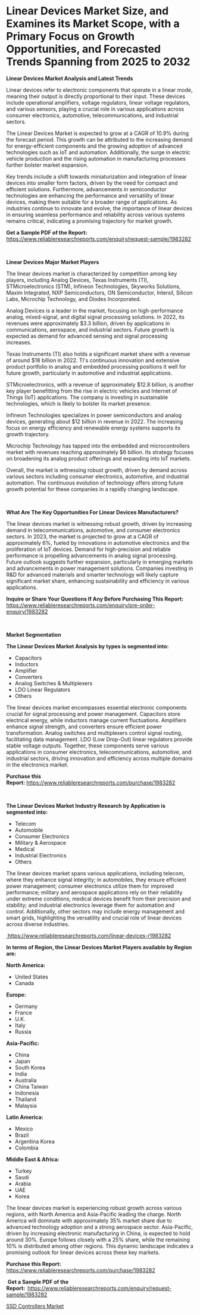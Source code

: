 <p><h1>Linear Devices Market Size, and Examines its Market Scope, with a Primary Focus on Growth Opportunities, and Forecasted Trends Spanning from 2025 to 2032</h1></p><p><strong>Linear Devices Market Analysis and Latest Trends</strong></p>
<p><p>Linear devices refer to electronic components that operate in a linear mode, meaning their output is directly proportional to their input. These devices include operational amplifiers, voltage regulators, linear voltage regulators, and various sensors, playing a crucial role in various applications across consumer electronics, automotive, telecommunications, and industrial sectors.</p><p>The Linear Devices Market is expected to grow at a CAGR of 10.9% during the forecast period. This growth can be attributed to the increasing demand for energy-efficient components and the growing adoption of advanced technologies such as IoT and automation. Additionally, the surge in electric vehicle production and the rising automation in manufacturing processes further bolster market expansion. </p><p>Key trends include a shift towards miniaturization and integration of linear devices into smaller form factors, driven by the need for compact and efficient solutions. Furthermore, advancements in semiconductor technologies are enhancing the performance and versatility of linear devices, making them suitable for a broader range of applications. As industries continue to innovate and evolve, the importance of linear devices in ensuring seamless performance and reliability across various systems remains critical, indicating a promising trajectory for market growth.</p></p>
<p><strong>Get a Sample PDF of the Report:&nbsp;</strong> <a href="https://www.reliableresearchreports.com/enquiry/request-sample/1983282?utm_campaign=3446&utm_medium=2&utm_source=Github&utm_content=ia&utm_term=06042025&utm_id=linear-devices">https://www.reliableresearchreports.com/enquiry/request-sample/1983282</a></p>
<p>&nbsp;</p>
<p><strong>Linear Devices Major Market Players</strong></p>
<p><p>The linear devices market is characterized by competition among key players, including Analog Devices, Texas Instruments (TI), STMicroelectronics (STM), Infineon Technologies, Skyworks Solutions, Maxim Integrated, NXP Semiconductors, ON Semiconductor, Intersil, Silicon Labs, Microchip Technology, and Diodes Incorporated. </p><p>Analog Devices is a leader in the market, focusing on high-performance analog, mixed-signal, and digital signal processing solutions. In 2022, its revenues were approximately $3.3 billion, driven by applications in communications, aerospace, and industrial sectors. Future growth is expected as demand for advanced sensing and signal processing increases.</p><p>Texas Instruments (TI) also holds a significant market share with a revenue of around $18 billion in 2022. TI's continuous innovation and extensive product portfolio in analog and embedded processing positions it well for future growth, particularly in automotive and industrial applications.</p><p>STMicroelectronics, with a revenue of approximately $12.8 billion, is another key player benefitting from the rise in electric vehicles and Internet of Things (IoT) applications. The company is investing in sustainable technologies, which is likely to bolster its market presence.</p><p>Infineon Technologies specializes in power semiconductors and analog devices, generating about $12 billion in revenue in 2022. The increasing focus on energy efficiency and renewable energy systems supports its growth trajectory.</p><p>Microchip Technology has tapped into the embedded and microcontrollers market with revenues reaching approximately $6 billion. Its strategy focuses on broadening its analog product offerings and expanding into IoT markets.</p><p>Overall, the market is witnessing robust growth, driven by demand across various sectors including consumer electronics, automotive, and industrial automation. The continuous evolution of technology offers strong future growth potential for these companies in a rapidly changing landscape.</p></p>
<p>&nbsp;</p>
<p><strong>What Are The Key Opportunities For Linear Devices Manufacturers?</strong></p>
<p><p>The linear devices market is witnessing robust growth, driven by increasing demand in telecommunications, automotive, and consumer electronics sectors. In 2023, the market is projected to grow at a CAGR of approximately 6%, fueled by innovations in automotive electronics and the proliferation of IoT devices. Demand for high-precision and reliable performance is propelling advancements in analog signal processing. Future outlook suggests further expansion, particularly in emerging markets and advancements in power management solutions. Companies investing in R&D for advanced materials and smarter technology will likely capture significant market share, enhancing sustainability and efficiency in various applications.</p></p>
<p><strong>Inquire or Share Your Questions If Any Before Purchasing This Report:</strong> <a href="https://www.reliableresearchreports.com/enquiry/pre-order-enquiry/1983282?utm_campaign=3446&utm_medium=2&utm_source=Github&utm_content=ia&utm_term=06042025&utm_id=linear-devices">https://www.reliableresearchreports.com/enquiry/pre-order-enquiry/1983282</a></p>
<p>&nbsp;</p>
<p><strong>Market Segmentation</strong></p>
<p><strong>The Linear Devices Market Analysis by types is segmented into:</strong></p>
<p><ul><li>Capacitors</li><li>Inductors</li><li>Amplifier</li><li>Converters</li><li>Analog Switches & Multiplexers</li><li>LDO Linear Regulators</li><li>Others</li></ul></p>
<p><p>The linear devices market encompasses essential electronic components crucial for signal processing and power management. Capacitors store electrical energy, while inductors manage current fluctuations. Amplifiers enhance signal strength, and converters ensure efficient power transformation. Analog switches and multiplexers control signal routing, facilitating data management. LDO (Low Drop-Out) linear regulators provide stable voltage outputs. Together, these components serve various applications in consumer electronics, telecommunications, automotive, and industrial sectors, driving innovation and efficiency across multiple domains in the electronics market.</p></p>
<p><strong>Purchase this Report:&nbsp;</strong><a href="https://www.reliableresearchreports.com/purchase/1983282?utm_campaign=3446&utm_medium=2&utm_source=Github&utm_content=ia&utm_term=06042025&utm_id=linear-devices">https://www.reliableresearchreports.com/purchase/1983282</a></p>
<p>&nbsp;</p>
<p><strong>The Linear Devices Market Industry Research by Application is segmented into:</strong></p>
<p><ul><li>Telecom</li><li>Automobile</li><li>Consumer Electronics</li><li>Military & Aerospace</li><li>Medical</li><li>Industrial Electronics</li><li>Others</li></ul></p>
<p><p>The linear devices market spans various applications, including telecom, where they enhance signal integrity; in automobiles, they ensure efficient power management; consumer electronics utilize them for improved performance; military and aerospace applications rely on their reliability under extreme conditions; medical devices benefit from their precision and stability; and industrial electronics leverage them for automation and control. Additionally, other sectors may include energy management and smart grids, highlighting the versatility and crucial role of linear devices across diverse industries.</p></p>
<p><a href="https://www.reliableresearchreports.com/linear-devices-r1983282?utm_campaign=3446&utm_medium=2&utm_source=Github&utm_content=ia&utm_term=06042025&utm_id=linear-devices">&nbsp;https://www.reliableresearchreports.com/linear-devices-r1983282</a></p>
<p><strong>In terms of Region, the Linear Devices Market Players available by Region are:</strong></p>
<p>
    <p> <strong> North America: </strong>
        <ul>
            <li>United States</li>
            <li>Canada</li>
        </ul>
        </p> 
    <p> <strong> Europe: </strong>
        <ul>
            <li>Germany</li>
            <li>France</li>
            <li>U.K.</li>
            <li>Italy</li>
            <li>Russia</li>
        </ul>
        </p> 
    <p> <strong> Asia-Pacific: </strong>
        <ul>
            <li>China</li>
            <li>Japan</li>
            <li>South Korea</li>
            <li>India</li>
            <li>Australia</li>
            <li>China Taiwan</li>
            <li>Indonesia</li>
            <li>Thailand</li>
            <li>Malaysia</li>
        </ul>
        </p> 
    <p> <strong> Latin America: </strong>
        <ul>
            <li>Mexico</li>
            <li>Brazil</li>
            <li>Argentina Korea</li>
            <li>Colombia</li>
        </ul>
        </p> 
    <p> <strong> Middle East & Africa: </strong>
        <ul>
            <li>Turkey</li>
            <li>Saudi</li>
            <li>Arabia</li>
            <li>UAE</li>
            <li>Korea</li>
        </ul>
    </p>
    </p>
<p><p>The linear devices market is experiencing robust growth across various regions, with North America and Asia-Pacific leading the charge. North America will dominate with approximately 35% market share due to advanced technology adoption and a strong aerospace sector. Asia-Pacific, driven by increasing electronic manufacturing in China, is expected to hold around 30%. Europe follows closely with a 25% share, while the remaining 10% is distributed among other regions. This dynamic landscape indicates a promising outlook for linear devices across these key markets.</p></p>
<p><strong>Purchase this Report: </strong><a href="https://www.reliableresearchreports.com/purchase/1983282?utm_campaign=3446&utm_medium=2&utm_source=Github&utm_content=ia&utm_term=06042025&utm_id=linear-devices">https://www.reliableresearchreports.com/purchase/1983282</a></p>
<p>&nbsp;<strong>Get a Sample PDF of the Report:&nbsp;&nbsp;</strong><a href="https://www.reliableresearchreports.com/enquiry/request-sample/1983282?utm_campaign=3446&utm_medium=2&utm_source=Github&utm_content=ia&utm_term=06042025&utm_id=linear-devices">https://www.reliableresearchreports.com/enquiry/request-sample/1983282</a></p>
<p><strong></strong></p>
<p><p><a href="https://github.com/popoialraih3/Market-Research-Report-List-1/blob/main/ssd-controllers-market.md?utm_campaign=3446&utm_medium=2&utm_source=Github&utm_content=ia&utm_term=06042025&utm_id=linear-devices">SSD Controllers Market</a></p></p>